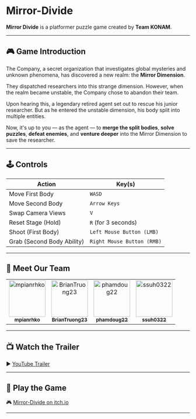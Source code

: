 # Mirror-Divide

**Mirror Divide** is a platformer puzzle game created by **Team KONAM**.

---

## 🎮 Game Introduction

The Company, a secret organization that investigates global mysteries and unknown phenomena, has discovered a new realm: the **Mirror Dimension**.

They dispatched researchers into this strange dimension. However, when the realm became unstable, the Company chose to abandon their team.

Upon hearing this, a legendary retired agent set out to rescue his junior researcher. But as he entered the unstable dimension, his body split into multiple entities.

Now, it's up to you — as the agent — to **merge the split bodies**, **solve puzzles**, **defeat enemies**, and **venture deeper** into the Mirror Dimension to save the researcher.

---

## 🕹️ Controls

| Action                      | Key(s)                   |
|----------------------------|--------------------------|
| Move First Body            | `WASD`                   |
| Move Second Body           | `Arrow Keys`             |
| Swap Camera Views          | `V`                      |
| Reset Stage (Hold)         | `R` (for 3 seconds)      |
| Shoot (First Body)         | `Left Mouse Button (LMB)`|
| Grab (Second Body Ability) | `Right Mouse Button (RMB)`|

---

## 👥 Meet Our Team

<table>
  <tr>
    <td align="center">
      <a href="https://github.com/mpianrhko">
        <img src="https://github.com/mpianrhko.png" width="100px;" alt="mpianrhko"/>
        <br />
        <sub><b>mpianrhko</b></sub>
      </a>
    </td>
    <td align="center">
      <a href="https://github.com/BrianTruong23">
        <img src="https://github.com/BrianTruong23.png" width="100px;" alt="BrianTruong23"/>
        <br />
        <sub><b>BrianTruong23</b></sub>
      </a>
    </td>
    <td align="center">
      <a href="https://github.com/phamdoug22">
        <img src="https://github.com/phamdoug22.png" width="100px;" alt="phamdoug22"/>
        <br />
        <sub><b>phamdoug22</b></sub>
      </a>
    </td>
    <td align="center">
      <a href="https://github.com/ssuh0322">
        <img src="https://github.com/ssuh0322.png" width="100px;" alt="ssuh0322"/>
        <br />
        <sub><b>ssuh0322</b></sub>
      </a>
    </td>
  </tr>
</table>

---

## 📺 Watch the Trailer

▶️ [YouTube Trailer](https://www.youtube.com/watch?v=FkGUP7Wk0uM)

---

## 🔗 Play the Game

🎮 [Mirror-Divide on itch.io](https://phamdoug22.itch.io)

---
